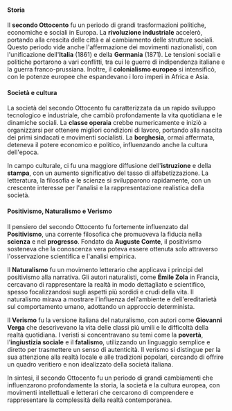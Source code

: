 
#### Storia
Il **secondo Ottocento** fu un periodo di grandi trasformazioni politiche, economiche e sociali in Europa. La **rivoluzione industriale** accelerò, portando alla crescita delle città e al cambiamento delle strutture sociali. Questo periodo vide anche l'affermazione dei movimenti nazionalisti, con l'unificazione dell'**Italia** (1861) e della **Germania** (1871). Le tensioni sociali e politiche portarono a vari conflitti, tra cui le guerre di indipendenza italiane e la guerra franco-prussiana. Inoltre, il **colonialismo europeo** si intensificò, con le potenze europee che espandevano i loro imperi in Africa e Asia.

#### Società e cultura
La società del secondo Ottocento fu caratterizzata da un rapido sviluppo tecnologico e industriale, che cambiò profondamente la vita quotidiana e le dinamiche sociali. La **classe operaia** crebbe numericamente e iniziò a organizzarsi per ottenere migliori condizioni di lavoro, portando alla nascita dei primi sindacati e movimenti socialisti. La **borghesia**, ormai affermata, deteneva il potere economico e politico, influenzando anche la cultura dell'epoca.

In campo culturale, ci fu una maggiore diffusione dell'**istruzione** e della **stampa**, con un aumento significativo del tasso di alfabetizzazione. La letteratura, la filosofia e le scienze si svilupparono rapidamente, con un crescente interesse per l'analisi e la rappresentazione realistica della società.

#### Positivismo, Naturalismo e Verismo
Il pensiero del secondo Ottocento fu fortemente influenzato dal **Positivismo**, una corrente filosofica che promuoveva la fiducia nella **scienza** e nel **progresso**. Fondato da **Auguste Comte**, il positivismo sosteneva che la conoscenza vera poteva essere ottenuta solo attraverso l'osservazione scientifica e l'analisi empirica.

Il **Naturalismo** fu un movimento letterario che applicava i principi del positivismo alla narrativa. Gli autori naturalisti, come **Émile Zola** in Francia, cercavano di rappresentare la realtà in modo dettagliato e scientifico, spesso focalizzandosi sugli aspetti più sordidi e crudi della vita. Il naturalismo mirava a mostrare l'influenza dell'ambiente e dell'ereditarietà sul comportamento umano, adottando un approccio determinista.

Il **Verismo** fu la versione italiana del naturalismo, con autori come **Giovanni Verga** che descrivevano la vita delle classi più umili e le difficoltà della realtà quotidiana. I veristi si concentravano su temi come la **povertà**, l'**ingiustizia sociale** e il **fatalismo**, utilizzando un linguaggio semplice e diretto per trasmettere un senso di autenticità. Il verismo si distingue per la sua attenzione alla realtà locale e alle tradizioni popolari, cercando di offrire un quadro veritiero e non idealizzato della società italiana.

In sintesi, il secondo Ottocento fu un periodo di grandi cambiamenti che influenzarono profondamente la storia, la società e la cultura europea, con movimenti intellettuali e letterari che cercarono di comprendere e rappresentare la complessità della realtà contemporanea.